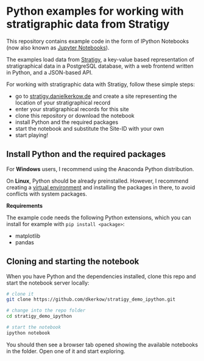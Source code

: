 Python examples for working with stratigraphic data from Stratigy
=================================================================

This repository contains example code in the form of IPython Notebooks
(now also known as [Jupyter Notebooks](http://jupyter.org/)).

The examples load data from [Stratigy](stratigy.danielkerkow.de), a
key-value based representation of stratigraphical data in a PostgreSQL
database, with a web frontend written in Python, and a JSON-based API.

For working with stratigraphic data with Stratigy, follow these simple
steps:

 - go to [stratigy.danielkerkow.de](stratigy.danielkerkow.de) and create
 a site representing the location of your stratigraphical record
 - enter your stratigraphical records for this site
 - clone this repository or download the notebook
 - install Python and the required packages
 - start the notebook and substitute the Site-ID with your own
 - start playing!

 ## Install Python and the required packages

 For __Windows__ users, I recommend using the Anaconda Python distribution.

 On __Linux__, Python should be already preinstalled. However, I
 recommend creating a
 [virtual environment](https://virtualenv.pypa.io/en/latest/)
 and installing the packages in there, to avoid conflicts with
 system packages.

__Requirements__

The example code needs the following Python extensions, which you can
install for example with `pip install <package>`:

- matplotlib
- pandas


## Cloning and starting the notebook

When you have Python and the dependencies installed, clone this repo and
start the notebook server locally:

```bash
# clone it
git clone https://github.com/dkerkow/stratigy_demo_ipython.git

# change into the repo folder
cd stratigy_demo_ipython

# start the notebook
ipython notebook
```
You should then see a browser tab opened showing the available notebooks
in the folder. Open one of it and start exploring.
